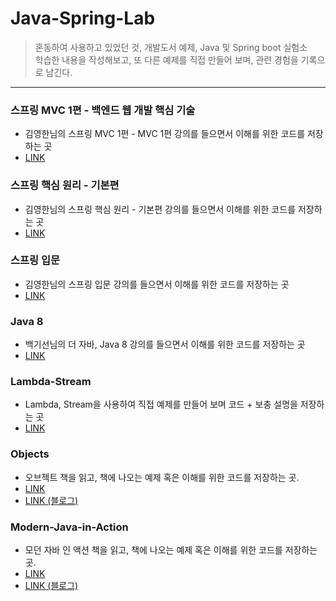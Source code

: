 # Java-Spring-Lab

>혼동하여 사용하고 있었던 것, 개발도서 예제, Java 및 Spring boot 실험소 <br/>
>학습한 내용을 작성해보고, 또 다른 예제를 직접 만들어 보며, 관련 경험을 기록으로 남긴다. <br/>
---

### 스프링 MVC 1편 - 백엔드 웹 개발 핵심 기술
- 김영한님의 스프링 MVC 1편 - MVC 1편 강의를 들으면서 이해를 위한 코드를 저장하는 곳
- [LINK](https://github.com/mingseok/SpringMvc)<br/>


### 스프링 핵심 원리 - 기본편
- 김영한님의 스프링 핵심 원리 - 기본편 강의를 들으면서 이해를 위한 코드를 저장하는 곳
- [LINK](https://github.com/mingseok/springConvention)<br/>


### 스프링 입문 
- 김영한님의 스프링 입문 강의를 들으면서 이해를 위한 코드를 저장하는 곳
- [LINK](https://github.com/mingseok/Java-Spring-Lab/tree/main/helloSpring)<br/>


### Java 8
- 백기선님의 더 자바, Java 8 강의를 들으면서 이해를 위한 코드를 저장하는 곳
- [LINK](https://github.com/mingseok/Java-Spring-Lab/tree/main/Java-8)<br/>


### Lambda-Stream
- Lambda, Stream을 사용하여 직접 예제를 만들어 보며 코드 + 보충 설명을 저장하는 곳
- [LINK](https://github.com/mingseok/Java-Spring-Lab/tree/main/Lambda-Stream)<br/>


### Objects
- 오브젝트 책을 읽고, 책에 나오는 예제 혹은 이해를 위한 코드를 저장하는 곳.
- [LINK](https://github.com/mingseok/Java-Spring-Lab/tree/main/Objects)<br/>
- [LINK (블로그)](https://alstjr706.tistory.com/category/Dev%20Book%20Review/Objects)<br/>


### Modern-Java-in-Action
- 모던 자바 인 액션 책을 읽고, 책에 나오는 예제 혹은 이해를 위한 코드를 저장하는 곳.
- [LINK](https://github.com/mingseok/Java-Spring-Lab/tree/main/Modern-Java-in-Action)<br/>
- [LINK (블로그)](https://alstjr706.tistory.com/category/Dev%20Book%20Review/Modern%20Java%20in%20Action)<br/>